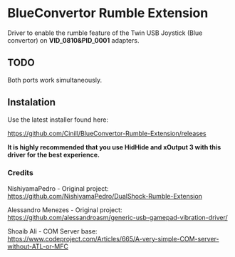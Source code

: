 # BlueConvertor Rumble Extension

Driver to enable the rumble feature of the Twin USB Joystick (Blue convertor) on **VID_0810&PID_0001** adapters. 

## TODO
Both ports work simultaneously.

## Instalation
Use the latest installer found here:

https://github.com/Cinill/BlueConvertor-Rumble-Extension/releases

**It is highly recommended that you use HidHide and xOutput 3 with this driver for the best experience.**

### Credits

NishiyamaPedro  - Original project: https://github.com/NishiyamaPedro/DualShock-Rumble-Extension

Alessandro Menezes - Original project: https://github.com/alessandroasm/generic-usb-gamepad-vibration-driver/

Shoaib Ali - COM Server base: https://www.codeproject.com/Articles/665/A-very-simple-COM-server-without-ATL-or-MFC
